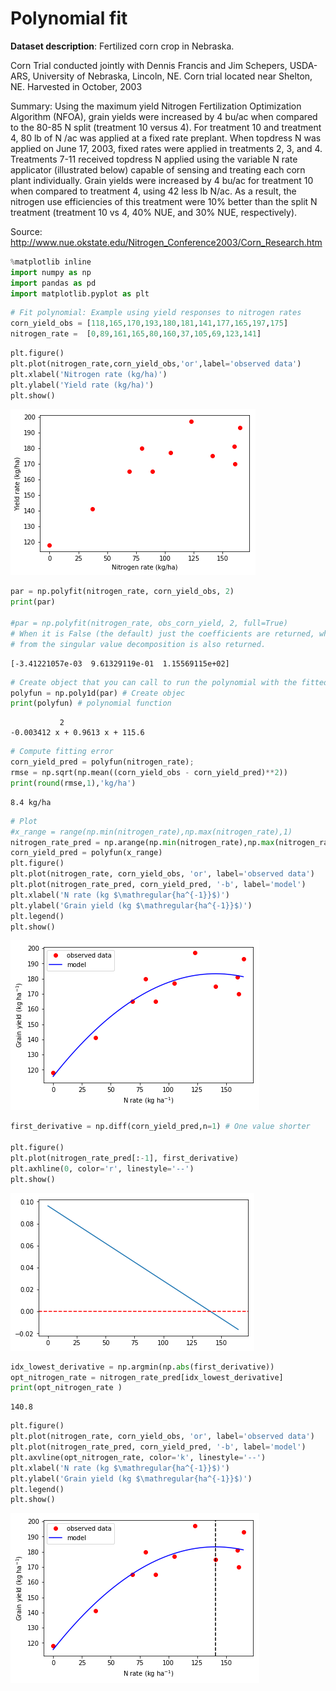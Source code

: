 
# Polynomial fit

**Dataset description**: Fertilized corn crop in Nebraska.

Corn Trial conducted jointly with Dennis Francis and Jim Schepers, USDA-ARS, University of Nebraska, Lincoln, NE.  Corn trial located near Shelton, NE. Harvested in October, 2003

Summary:  Using the maximum yield Nitrogen Fertilization Optimization Algorithm (NFOA), grain yields were increased by 4 bu/ac when compared to the 80-85 N split (treatment 10 versus 4).  For treatment 10 and treatment 4, 80 lb of N /ac was applied at a fixed rate preplant.  When topdress N was applied on June 17, 2003, fixed rates were applied in treatments 2, 3, and 4.  Treatments 7-11 received topdress N applied using the variable N rate applicator (illustrated below) capable of sensing and treating each corn plant individually.  Grain yields were increased by 4 bu/ac for treatment 10 when compared to treatment 4, using 42 less lb N/ac.  As a result, the nitrogen use efficiencies of this treatment were 10% better than the split N treatment (treatment 10 vs 4, 40% NUE, and 30% NUE, respectively).

Source: <http://www.nue.okstate.edu/Nitrogen_Conference2003/Corn_Research.htm>


```python
%matplotlib inline
import numpy as np
import pandas as pd
import matplotlib.pyplot as plt

```


```python
# Fit polynomial: Example using yield responses to nitrogen rates
corn_yield_obs = [118,165,170,193,180,181,141,177,165,197,175]
nitrogen_rate =  [0,89,161,165,80,160,37,105,69,123,141]

```


```python
plt.figure()
plt.plot(nitrogen_rate,corn_yield_obs,'or',label='observed data')
plt.xlabel('Nitrogen rate (kg/ha)')
plt.ylabel('Yield rate (kg/ha)')
plt.show()
```


![png](output_3_0.png)



```python
par = np.polyfit(nitrogen_rate, corn_yield_obs, 2)
print(par)

#par = np.polyfit(nitrogen_rate, obs_corn_yield, 2, full=True)
# When it is False (the default) just the coefficients are returned, when True diagnostic information 
# from the singular value decomposition is also returned.
```

    [-3.41221057e-03  9.61329119e-01  1.15569115e+02]



```python
# Create object that you can call to run the polynomial with the fitted coefficients
polyfun = np.poly1d(par) # Create objec
print(polyfun) # polynomial function

```

               2
    -0.003412 x + 0.9613 x + 115.6



```python
# Compute fitting error
corn_yield_pred = polyfun(nitrogen_rate);
rmse = np.sqrt(np.mean((corn_yield_obs - corn_yield_pred)**2))
print(round(rmse,1),'kg/ha')
```

    8.4 kg/ha



```python
# Plot
#x_range = range(np.min(nitrogen_rate),np.max(nitrogen_rate),1)
nitrogen_rate_pred = np.arange(np.min(nitrogen_rate),np.max(nitrogen_rate),0.1)
corn_yield_pred = polyfun(x_range)
plt.figure()
plt.plot(nitrogen_rate, corn_yield_obs, 'or', label='observed data')
plt.plot(nitrogen_rate_pred, corn_yield_pred, '-b', label='model')
plt.xlabel('N rate (kg $\mathregular{ha^{-1}}$)')
plt.ylabel('Grain yield (kg $\mathregular{ha^{-1}}$)')
plt.legend()
plt.show()
```


![png](output_7_0.png)



```python
first_derivative = np.diff(corn_yield_pred,n=1) # One value shorter

plt.figure()
plt.plot(nitrogen_rate_pred[:-1], first_derivative)
plt.axhline(0, color='r', linestyle='--')
plt.show()
```


![png](output_8_0.png)



```python
idx_lowest_derivative = np.argmin(np.abs(first_derivative))
opt_nitrogen_rate = nitrogen_rate_pred[idx_lowest_derivative]
print(opt_nitrogen_rate )
```

    140.8



```python
plt.figure()
plt.plot(nitrogen_rate, corn_yield_obs, 'or', label='observed data')
plt.plot(nitrogen_rate_pred, corn_yield_pred, '-b', label='model')
plt.axvline(opt_nitrogen_rate, color='k', linestyle='--')
plt.xlabel('N rate (kg $\mathregular{ha^{-1}}$)')
plt.ylabel('Grain yield (kg $\mathregular{ha^{-1}}$)')
plt.legend()
plt.show()
```


![png](output_10_0.png)

